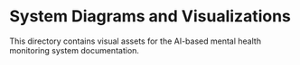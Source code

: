 # System Diagrams and Visualizations

This directory contains visual assets for the AI-based mental health monitoring system documentation.
